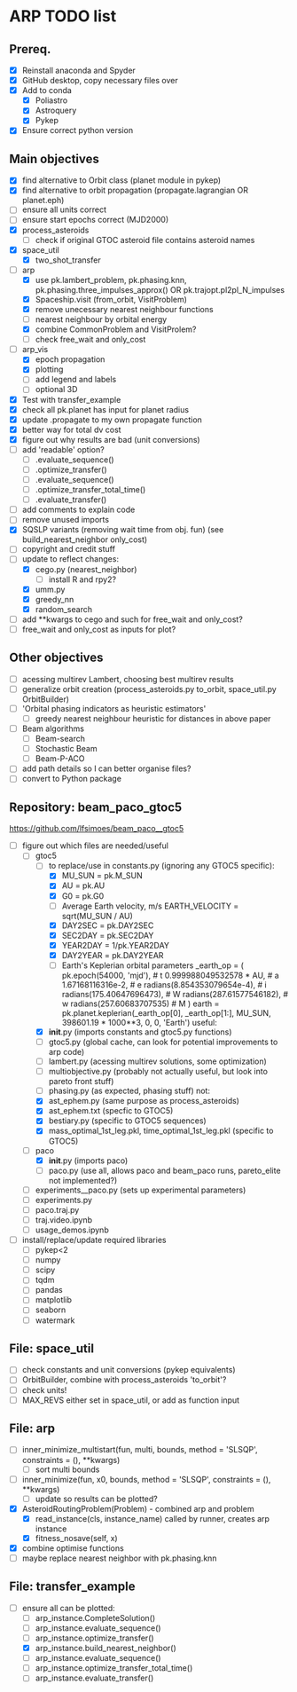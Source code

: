 # ARP TODO list

## Prereq.
- [X] Reinstall anaconda and Spyder
- [X] GitHub desktop, copy necessary files over
- [X] Add to conda
  - [X] Poliastro
  - [X] Astroquery
  - [X] Pykep
- [X] Ensure correct python version

## Main objectives
- [X] find alternative to Orbit class (planet module in pykep)
- [X] find alternative to orbit propagation (propagate.lagrangian OR planet.eph)
- [ ] ensure all units correct
- [ ] ensure start epochs correct (MJD2000)
- [X] process_asteroids
  - [ ] check if original GTOC asteroid file contains asteroid names
- [X] space_util
  - [X] two_shot_transfer
- [ ] arp
  - [X] use pk.lambert_problem, pk.phasing.knn, pk.phasing.three_impulses_approx() OR pk.trajopt.pl2pl_N_impulses
  - [X] Spaceship.visit (from_orbit, VisitProblem)
  - [X] remove unecessary nearest neighbour functions
  - [ ] nearest neighbour by orbital energy 
  - [X] combine CommonProblem and VisitProlem?
  - [ ] check free_wait and only_cost
- [ ] arp_vis
  - [X] epoch propagation
  - [X] plotting
  - [ ] add legend and labels
  - [ ] optional 3D
- [X] Test with transfer_example
- [X] check all pk.planet has input for planet radius
- [X] update .propagate to my own propagate function
- [X] better way for total dv cost
- [X] figure out why results are bad (unit conversions)
- [ ] add 'readable' option?
  - [ ] .evaluate_sequence()
  - [ ] .optimize_transfer()
  - [ ] .evaluate_sequence()
  - [ ] .optimize_transfer_total_time()
  - [ ] .evaluate_transfer()
- [ ] add comments to explain code
- [ ] remove unused imports
- [X] SQSLP variants (removing wait time from obj. fun) (see build_nearest_neighbor only_cost)
- [ ] copyright and credit stuff
- [ ] update to reflect changes:
  - [X] cego.py (nearest_neighbor)
    - [ ] install R and rpy2?
  - [X] umm.py
  - [X] greedy_nn
  - [X] random_search
- [ ] add **kwargs to cego and such for free_wait and only_cost?
- [ ] free_wait and only_cost as inputs for plot?

## Other objectives
- [ ] acessing multirev Lambert, choosing best multirev results
- [ ] generalize orbit creation (process_asteroids.py to_orbit, space_util.py OrbitBuilder)
- [ ] 'Orbital phasing indicators as heuristic estimators'
  - [ ] greedy nearest neighbour heuristic for distances in above paper
- [ ] Beam algorithms
  - [ ] Beam-search
  - [ ] Stochastic Beam
  - [ ] Beam-P-ACO
- [ ] add path details so I can better organise files?
- [ ] convert to Python package

## Repository: beam_paco_gtoc5
https://github.com/lfsimoes/beam_paco__gtoc5
- [ ] figure out which files are needed/useful
  - [ ] gtoc5
    - [ ] to replace/use in constants.py (ignoring any GTOC5 specific):
      - [X] MU_SUN = pk.M_SUN
      - [X] AU = pk.AU
      - [X] G0 = pk.G0
      - [ ] Average Earth velocity, m/s
            EARTH_VELOCITY = sqrt(MU_SUN / AU)
      - [X] DAY2SEC = pk.DAY2SEC
      - [X] SEC2DAY = pk.SEC2DAY
      - [X] YEAR2DAY = 1/pk.YEAR2DAY
      - [X] DAY2YEAR = pk.DAY2YEAR
      - [ ] Earth's Keplerian orbital parameters
            _earth_op = (
            	pk.epoch(54000, 'mjd'),     # t
            	0.999988049532578 * AU,     # a 
            	1.67168116316e-2,           # e
            	radians(8.854353079654e-4), # i
            	radians(175.40647696473),   # W
            	radians(287.61577546182),   # w
            	radians(257.60683707535)    # M
            	)
            earth = pk.planet.keplerian(_earth_op[0], _earth_op[1:],
                                        MU_SUN, 398601.19 * 1000**3, 0, 0, 'Earth')
    useful:
    - [X] __init__.py (imports constants and gtoc5.py functions)
    - [ ] gtoc5.py (global cache, can look for potential improvements to arp code)
    - [ ] lambert.py (acessing multirev solutions, some optimization)
    - [ ] multiobjective.py (probably not actually useful, but look into pareto front stuff)
    - [ ] phasing.py (as expected, phasing stuff)
    not:
    - [X] ast_ephem.py (same purpose as process_asteroids)
    - [X] ast_ephem.txt (specfic to GTOC5)
    - [X] bestiary.py (specific to GTOC5 sequences)
    - [X] mass_optimal_1st_leg.pkl, time_optimal_1st_leg.pkl (specific to GTOC5)
  - [ ] paco
    - [X] __init__.py (imports paco)
    - [ ] paco.py (use all, allows paco and beam_paco runs, pareto_elite not implemented?)
  - [ ] experiments__paco.py (sets up experimental parameters)
  - [ ] experiments.py
  - [ ] paco.traj.py
  - [ ] traj.video.ipynb
  - [ ] usage_demos.ipynb
  
- [ ] install/replace/update required libraries
  - [ ] pykep<2
  - [ ] numpy
  - [ ] scipy
  - [ ] tqdm
  - [ ] pandas
  - [ ] matplotlib
  - [ ] seaborn
  - [ ] watermark
 
## File: space_util
- [ ] check constants and unit conversions (pykep equivalents)
- [ ] OrbitBuilder, combine with process_asteroids 'to_orbit'? 
- [ ] check units!
- [ ] MAX_REVS either set in space_util, or add as function input

## File: arp
- [ ] inner_minimize_multistart(fun, multi, bounds, method = 'SLSQP', constraints = (), **kwargs)
  - [ ] sort multi bounds
- [ ] inner_minimize(fun, x0, bounds, method = 'SLSQP', constraints = (), **kwargs)
  -[ ] update so results can be plotted?
- [X] AsteroidRoutingProblem(Problem) - combined arp and problem
  - [X] read_instance(cls, instance_name) called by runner, creates arp instance
  - [X] fitness_nosave(self, x)
  
- [X] combine optimise functions
- [ ] maybe replace nearest neighbor with pk.phasing.knn
  
## File: transfer_example
- [ ] ensure all can be plotted:
  - [ ] arp_instance.CompleteSolution()
  - [ ] arp_instance.evaluate_sequence()
  - [ ] arp_instance.optimize_transfer()
  - [X] arp_instance.build_nearest_neighbor()
  - [ ] arp_instance.evaluate_sequence()
  - [ ] arp_instance.optimize_transfer_total_time()
  - [ ] arp_instance.evaluate_transfer()
